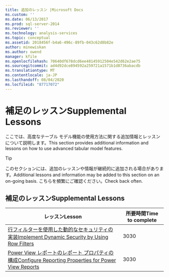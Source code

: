 ```yaml
---
title: 追加のレッスン |Microsoft Docs
ms.custom: ''
ms.date: 06/13/2017
ms.prod: sql-server-2014
ms.reviewer: ''
ms.technology: analysis-services
ms.topic: conceptual
ms.assetid: 2018456f-b4a6-496c-89fb-043c62d8b82e
author: minewiskan
ms.author: owend
manager: kfile
ms.openlocfilehash: 70640df678dcd6ee48145912504e542d62e2ae75
ms.sourcegitcommit: ad4d92dce894592a259721a1571b1d8736abacdb
ms.translationtype: MT
ms.contentlocale: ja-JP
ms.lasthandoff: 08/04/2020
ms.locfileid: "87717072"
---
```

# <a name="supplemental-lessons"></a><span data-ttu-id="4026b-102">補足のレッスン</span><span class="sxs-lookup"><span data-stu-id="4026b-102">Supplemental Lessons</span></span>
  <span data-ttu-id="4026b-103">ここでは、高度なテーブル モデル機能の使用方法に関する追加情報とレッスンについて説明します。</span><span class="sxs-lookup"><span data-stu-id="4026b-103">This section provides additional information and lessons on how to use advanced tabular model features.</span></span>  
  
> [!TIP]  
>  <span data-ttu-id="4026b-104">このセクションには、追加のレッスンや情報が継続的に追加される場合があります。</span><span class="sxs-lookup"><span data-stu-id="4026b-104">Additional lessons and information may be added to this section on an on-going basis.</span></span> <span data-ttu-id="4026b-105">こちらを頻繁にご確認ください。</span><span class="sxs-lookup"><span data-stu-id="4026b-105">Check back often.</span></span>  
  
## <a name="supplemental-lessons"></a><span data-ttu-id="4026b-106">補足のレッスン</span><span class="sxs-lookup"><span data-stu-id="4026b-106">Supplemental Lessons</span></span>  
  
|<span data-ttu-id="4026b-107">レッスン</span><span class="sxs-lookup"><span data-stu-id="4026b-107">Lesson</span></span>|<span data-ttu-id="4026b-108">所要時間</span><span class="sxs-lookup"><span data-stu-id="4026b-108">Time to complete</span></span>|  
|------------|----------------------|  
|[<span data-ttu-id="4026b-109">行フィルターを使用した動的なセキュリティの実装</span><span class="sxs-lookup"><span data-stu-id="4026b-109">Implement Dynamic Security by Using Row Filters</span></span>](../../2014/tutorials/implement-dynamic-security-by-using-row-filters.md)|<span data-ttu-id="4026b-110">30</span><span class="sxs-lookup"><span data-stu-id="4026b-110">30</span></span>|  
|[<span data-ttu-id="4026b-111">Power View レポートのレポート プロパティの構成</span><span class="sxs-lookup"><span data-stu-id="4026b-111">Configure Reporting Properties for Power View Reports</span></span>](../analysis-services/supplemental-lesson-configure-reporting-properties-for-power-view-reports.md)|<span data-ttu-id="4026b-112">30</span><span class="sxs-lookup"><span data-stu-id="4026b-112">30</span></span>|  
  
  
